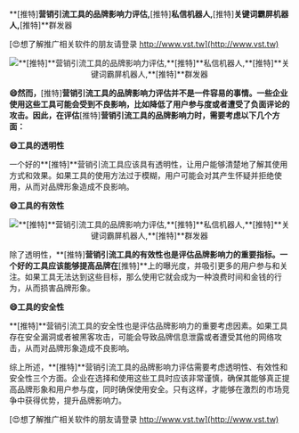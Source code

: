 **[推特]**营销引流工具的品牌影响力评估,**[推特]**私信机器人,**[推特]**关键词霸屏机器人,**[推特]**群发器

[😍想了解推广相关软件的朋友请登录 http://www.vst.tw](http://www.vst.tw)

 <center><img src="https://vst.tw/MP4/tuiguang/png/8.png" alt="**[推特]**营销引流工具的品牌影响力评估,**[推特]**私信机器人,**[推特]**关键词霸屏机器人,**[推特]**群发器"></center>

**😄然而，**[推特]**营销引流工具的品牌影响力评估并不是一件容易的事情。一些企业使用这些工具可能会受到不良影响，比如降低了用户参与度或者遭受了负面评论的攻击。因此，在评估**[推特]**营销引流工具的品牌影响力时，需要考虑以下几个方面：**

**😄工具的透明性**

一个好的**[推特]**营销引流工具应该具有透明性，让用户能够清楚地了解其使用方式和效果。如果工具的使用方法过于模糊，用户可能会对其产生怀疑并拒绝使用，从而对品牌形象造成不良影响。

**😄工具的有效性**

 <center><img src="https://vst.tw/MP4/tuiguang/png/1.png" alt="**[推特]**营销引流工具的品牌影响力评估,**[推特]**私信机器人,**[推特]**关键词霸屏机器人,**[推特]**群发器"></center>

除了透明性，**[推特]**营销引流工具的有效性也是评估品牌影响力的重要指标。一个好的工具应该能够提高品牌在**[推特]**上的曝光度，并吸引更多的用户参与和关注。如果工具无法达到这些目标，那么使用它就会成为一种浪费时间和金钱的行为，从而损害品牌形象。

**😄工具的安全性**

**[推特]**营销引流工具的安全性也是评估品牌影响力的重要考虑因素。如果工具存在安全漏洞或者被黑客攻击，可能会导致品牌信息泄露或者遭受其他的网络攻击，从而对品牌形象造成不良影响。

综上所述，**[推特]**营销引流工具的品牌影响力评估需要考虑透明性、有效性和安全性三个方面。企业在选择和使用这些工具时应该非常谨慎，确保其能够真正提高品牌形象和用户参与度，同时确保使用安全。只有这样，才能够在激烈的市场竞争中获得优势，提升品牌影响力。

[😍想了解推广相关软件的朋友请登录 http://www.vst.tw](http://www.vst.tw)




